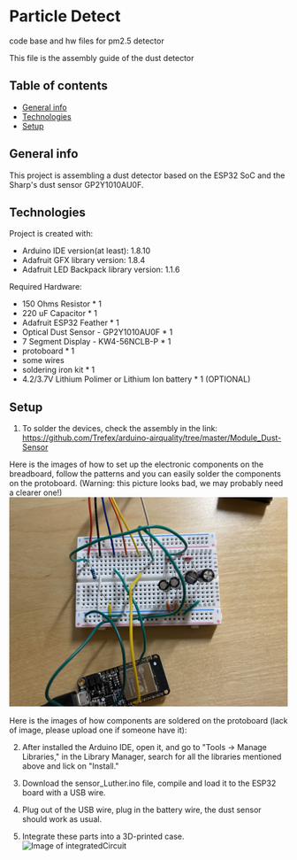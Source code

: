 # Particle Detect
 code base and hw files for pm2.5 detector
 
This file is the assembly guide of the dust detector

## Table of contents
* [General info](#general-info)
* [Technologies](#technologies)
* [Setup](#setup)

## General info
This project is assembling a dust detector based on the ESP32 SoC and the Sharp's dust sensor GP2Y1010AU0F.
	
## Technologies
Project is created with:
* Arduino IDE version(at least): 1.8.10 
* Adafruit GFX library version: 1.8.4
* Adafruit LED Backpack library version: 1.1.6

Required Hardware:
* 150 Ohms Resistor * 1
* 220 uF Capacitor * 1
* Adafruit ESP32 Feather * 1
* Optical Dust Sensor - GP2Y1010AU0F * 1
* 7 Segment Display - KW4-56NCLB-P * 1
* protoboard * 1
* some wires
* soldering iron kit * 1
* 4.2/3.7V Lithium Polimer or Lithium Ion battery * 1 (OPTIONAL)

## Setup
1. To solder the devices, check the assembly in the link:
https://github.com/Trefex/arduino-airquality/tree/master/Module_Dust-Sensor

Here is the images of how to set up the electronic components on the breadboard, follow the patterns and you can easily solder the components on the protoboard. 
(Warning: this picture looks bad, we may probably need a clearer one!)
![Image of integratedCircuit](https://github.com/CriticalMaking/particleDetect/blob/Luther's-version/dustsensor/images/002.jpg)

Here is the images of how components are soldered on the protoboard (lack of image, please upload one if someone have it):




2. After installed the Arduino IDE, open it, and go to "Tools -> Manage Libraries," in the Library Manager, search for all the libraries mentioned above and lick on "Install."

3. Download the sensor_Luther.ino file, compile and load it to the ESP32 board with a USB wire.

4. Plug out of the USB wire, plug in the battery wire, the dust sensor should work as usual.

5. Integrate these parts into a 3D-printed case.
![Image of integratedCircuit](https://github.com/CriticalMaking/particleDetect/blob/Luther's-version/dustsensor/images/001.jpg)




